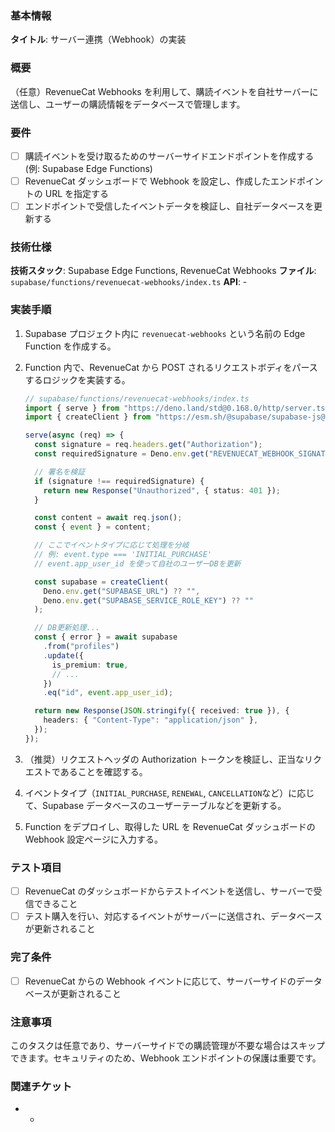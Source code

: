 ### 基本情報

**タイトル**: サーバー連携（Webhook）の実装

### 概要

（任意）RevenueCat Webhooks を利用して、購読イベントを自社サーバーに送信し、ユーザーの購読情報をデータベースで管理します。

### 要件

- [ ] 購読イベントを受け取るためのサーバーサイドエンドポイントを作成する (例: Supabase Edge Functions)
- [ ] RevenueCat ダッシュボードで Webhook を設定し、作成したエンドポイントの URL を指定する
- [ ] エンドポイントで受信したイベントデータを検証し、自社データベースを更新する

### 技術仕様

**技術スタック**: Supabase Edge Functions, RevenueCat Webhooks
**ファイル**: `supabase/functions/revenuecat-webhooks/index.ts`
**API**: -

### 実装手順

1. Supabase プロジェクト内に `revenuecat-webhooks` という名前の Edge Function を作成する。
2. Function 内で、RevenueCat から POST されるリクエストボディをパースするロジックを実装する。

   ```typescript
   // supabase/functions/revenuecat-webhooks/index.ts
   import { serve } from "https://deno.land/std@0.168.0/http/server.ts";
   import { createClient } from "https://esm.sh/@supabase/supabase-js@2.0.0";

   serve(async (req) => {
     const signature = req.headers.get("Authorization");
     const requiredSignature = Deno.env.get("REVENUECAT_WEBHOOK_SIGNATURE");

     // 署名を検証
     if (signature !== requiredSignature) {
       return new Response("Unauthorized", { status: 401 });
     }

     const content = await req.json();
     const { event } = content;

     // ここでイベントタイプに応じて処理を分岐
     // 例: event.type === 'INITIAL_PURCHASE'
     // event.app_user_id を使って自社のユーザーDBを更新

     const supabase = createClient(
       Deno.env.get("SUPABASE_URL") ?? "",
       Deno.env.get("SUPABASE_SERVICE_ROLE_KEY") ?? ""
     );

     // DB更新処理...
     const { error } = await supabase
       .from("profiles")
       .update({
         is_premium: true,
         // ...
       })
       .eq("id", event.app_user_id);

     return new Response(JSON.stringify({ received: true }), {
       headers: { "Content-Type": "application/json" },
     });
   });
   ```

3. （推奨）リクエストヘッダの Authorization トークンを検証し、正当なリクエストであることを確認する。
4. イベントタイプ（`INITIAL_PURCHASE`, `RENEWAL`, `CANCELLATION`など）に応じて、Supabase データベースのユーザーテーブルなどを更新する。
5. Function をデプロイし、取得した URL を RevenueCat ダッシュボードの Webhook 設定ページに入力する。

### テスト項目

- [ ] RevenueCat のダッシュボードからテストイベントを送信し、サーバーで受信できること
- [ ] テスト購入を行い、対応するイベントがサーバーに送信され、データベースが更新されること

### 完了条件

- [ ] RevenueCat からの Webhook イベントに応じて、サーバーサイドのデータベースが更新されること

### 注意事項

このタスクは任意であり、サーバーサイドでの購読管理が不要な場合はスキップできます。セキュリティのため、Webhook エンドポイントの保護は重要です。

### 関連チケット

- -
